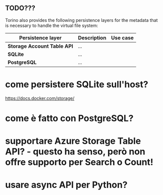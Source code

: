 ## TODO???

Torino also provides the following persistence layers for the metadata that is necessary to
handle the virtual file system:

| Persistence layer             | Description | Use case |
| ----------------------------- | ----------- | -------- |
| **Storage Account Table API** | ...         |          |
| **SQLite**                    | ...         |          |
| **PostgreSQL**                | ...         |          |

# come persistere SQLite sull'host?
https://docs.docker.com/storage/

# come è fatto con PostgreSQL?

# supportare Azure Storage Table API? - questo ha senso, però non offre supporto per Search o Count!

# usare async API per Python?
